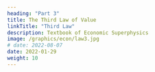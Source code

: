```yaml
---
heading: "Part 3"
title: The Third Law of Value
linkTitle: "Third Law"
description: Textbook of Economic Superphysics
image: /graphics/econ/law3.jpg
# date: 2022-08-07
date: 2022-01-29
weight: 10
---
```

